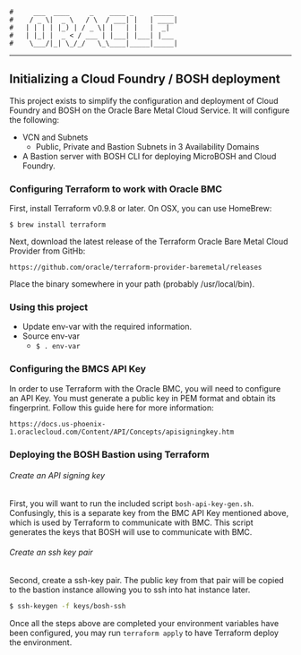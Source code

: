     #     ___  ____     _    ____ _     _____
    #    / _ \|  _ \   / \  / ___| |   | ____|
    #   | | | | |_) | / _ \| |   | |   |  _|
    #   | |_| |  _ < / ___ | |___| |___| |___
    #    \___/|_| \_/_/   \_\____|_____|_____|
***

## Initializing a Cloud Foundry / BOSH deployment

This project exists to simplify the configuration and deployment of Cloud Foundry and BOSH on the
Oracle Bare Metal Cloud Service. It will configure the following:
* VCN and Subnets
    * Public, Private and Bastion Subnets in 3 Availability Domains
* A Bastion server with BOSH CLI for deploying MicroBOSH and Cloud Foundry.

### Configuring Terraform to work with Oracle BMC

First, install Terraform v0.9.8 or later.  On OSX, you can use HomeBrew:

    $ brew install terraform

Next, download the latest release of the Terraform Oracle Bare Metal Cloud Provider from GitHb:

    https://github.com/oracle/terraform-provider-baremetal/releases

Place the binary somewhere in your path (probably /usr/local/bin).

### Using this project

* Update env-var with the required information.
* Source env-var
  * `$ . env-var`

### Configuring the BMCS API Key

In order to use Terraform with the Oracle BMC, you will need to configure an API Key. You must
generate a public key in PEM format and obtain its fingerprint. Follow this guide here for more
information:

    https://docs.us-phoenix-1.oraclecloud.com/Content/API/Concepts/apisigningkey.htm

### Deploying the BOSH Bastion using Terraform

###### Create an API signing key
First, you will want to run the included script `bosh-api-key-gen.sh`.  Confusingly, this is a
separate key from the BMC API Key mentioned above, which is used by Terraform to communicate with
BMC.  This script generates the keys that BOSH will use to communicate with BMC.

###### Create an ssh key pair 

Second, create a ssh-key pair.  The public key from that pair will be copied 
to the bastion instance allowing you to ssh into hat instance later. 

```bash
$ ssh-keygen -f keys/bosh-ssh
```
 
Once all the steps above are completed your environment variables have been configured, you may run `terraform
apply` to have Terraform deploy the environment.
